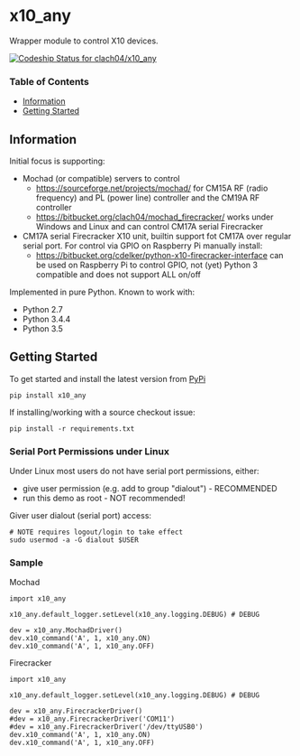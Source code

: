 # x10_any

Wrapper module to control X10 devices.

[ ![Codeship Status for clach04/x10_any](https://codeship.com/projects/f7535da0-2dd5-0134-789e-12bd9e093a4a/status?branch=master)](https://codeship.com/projects/163630)

### Table of Contents
* [Information](#information)
* [Getting Started](#getting-started)


## Information

Initial focus is supporting:
  * Mochad (or compatible) servers to control
      * https://sourceforge.net/projects/mochad/ for CM15A RF (radio frequency) and PL (power line) controller and the CM19A RF controller
      * https://bitbucket.org/clach04/mochad_firecracker/ works under Windows and Linux and can control CM17A serial Firecracker
  * CM17A serial Firecracker X10 unit, builtin support fot CM17A over regular serial port. For control via GPIO on Raspberry Pi manually install:
      * https://bitbucket.org/cdelker/python-x10-firecracker-interface can be used on Raspberry Pi to control GPIO, not (yet) Python 3 compatible and does not support ALL on/off

Implemented in pure Python. Known to work with:

  * Python 2.7
  * Python 3.4.4
  * Python 3.5

## Getting Started

To get started and install the latest version from
[PyPi](https://pypi.python.org/pypi/x10_any/)

    pip install x10_any

If installing/working with a source checkout issue:

    pip install -r requirements.txt

### Serial Port Permissions under Linux

Under Linux most users do not have serial port permissions,
either:

  * give user permission (e.g. add to group "dialout") - RECOMMENDED
  * run this demo as root - NOT recommended!

Giver user dialout (serial port) access:

    # NOTE requires logout/login to take effect
    sudo usermod -a -G dialout $USER

### Sample

Mochad

    import x10_any
    
    x10_any.default_logger.setLevel(x10_any.logging.DEBUG) # DEBUG
    
    dev = x10_any.MochadDriver()
    dev.x10_command('A', 1, x10_any.ON)
    dev.x10_command('A', 1, x10_any.OFF)

Firecracker

    import x10_any
    
    x10_any.default_logger.setLevel(x10_any.logging.DEBUG) # DEBUG
    
    dev = x10_any.FirecrackerDriver()
    #dev = x10_any.FirecrackerDriver('COM11')
    #dev = x10_any.FirecrackerDriver('/dev/ttyUSB0')
    dev.x10_command('A', 1, x10_any.ON)
    dev.x10_command('A', 1, x10_any.OFF)
